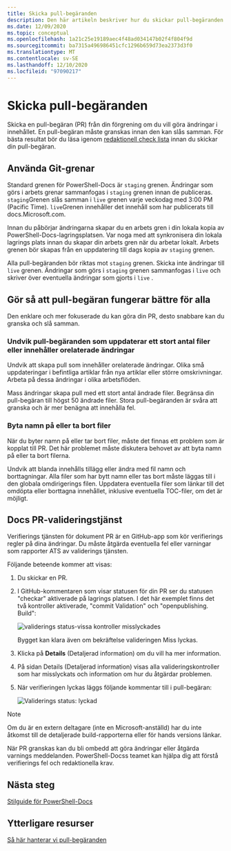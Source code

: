 ```yaml
---
title: Skicka pull-begäranden
description: Den här artikeln beskriver hur du skickar pull-begäranden till PowerShell-Docs-lagringsplatsen.
ms.date: 12/09/2020
ms.topic: conceptual
ms.openlocfilehash: 1a21c25e19189aec4f48ad034147b02f4f804f9d
ms.sourcegitcommit: ba7315a496986451cfc1296b659d73ea2373d3f0
ms.translationtype: MT
ms.contentlocale: sv-SE
ms.lasthandoff: 12/10/2020
ms.locfileid: "97090217"
---
```

# <a name="how-to-submit-pull-requests"></a>Skicka pull-begäranden

Skicka en pull-begäran (PR) från din förgrening om du vill göra ändringar i innehållet. En pull-begäran måste granskas innan den kan slås samman. För bästa resultat bör du läsa igenom [redaktionell check lista](editorial-checklist.md) innan du skickar din pull-begäran.

## <a name="using-git-branches"></a>Använda Git-grenar

Standard grenen för PowerShell-Docs är `staging` grenen. Ändringar som görs i arbets grenar sammanfogas i `staging` grenen innan de publiceras. `staging`Grenen slås samman i `live` grenen varje veckodag med 3:00 PM (Pacific Time). `live`Grenen innehåller det innehåll som har publicerats till docs.Microsoft.com.

Innan du påbörjar ändringarna skapar du en arbets gren i din lokala kopia av PowerShell-Docs-lagringsplatsen. Var noga med att synkronisera din lokala lagrings plats innan du skapar din arbets gren när du arbetar lokalt. Arbets grenen bör skapas från en uppdatering till dags kopia av `staging` grenen.

Alla pull-begäranden bör riktas mot `staging` grenen. Skicka inte ändringar till `live` grenen.
Ändringar som görs i `staging` grenen sammanfogas i `live` och skriver över eventuella ändringar som gjorts i `live` .

## <a name="make-the-pull-request-process-work-better-for-everyone"></a>Gör så att pull-begäran fungerar bättre för alla

Den enklare och mer fokuserade du kan göra din PR, desto snabbare kan du granska och slå samman.

### <a name="avoid-pull-requests-that-update-large-numbers-of-files-or-contain-unrelated-changes"></a>Undvik pull-begäranden som uppdaterar ett stort antal filer eller innehåller orelaterade ändringar

Undvik att skapa pull som innehåller orelaterade ändringar. Olika små uppdateringar i befintliga artiklar från nya artiklar eller större omskrivningar. Arbeta på dessa ändringar i olika arbetsflöden.

Mass ändringar skapa pull med ett stort antal ändrade filer. Begränsa din pull-begäran till högst 50 ändrade filer. Stora pull-begäranden är svåra att granska och är mer benägna att innehålla fel.

### <a name="renaming-or-deleting-files"></a>Byta namn på eller ta bort filer

När du byter namn på eller tar bort filer, måste det finnas ett problem som är kopplat till PR. Det här problemet måste diskutera behovet av att byta namn på eller ta bort filerna.

Undvik att blanda innehålls tillägg eller ändra med fil namn och borttagningar. Alla filer som har bytt namn eller tas bort måste läggas till i den globala omdirigerings filen. Uppdatera eventuella filer som länkar till det omdöpta eller borttagna innehållet, inklusive eventuella TOC-filer, om det är möjligt.

## <a name="docs-pr-validation-service"></a>Docs PR-valideringstjänst

Verifierings tjänsten för dokument PR är en GitHub-app som kör verifierings regler på dina ändringar. Du måste åtgärda eventuella fel eller varningar som rapporter ATS av validerings tjänsten.

Följande beteende kommer att visas:

1. Du skickar en PR.
1. I GitHub-kommentaren som visar statusen för din PR ser du statusen "checkar" aktiverade på lagrings platsen. I det här exemplet finns det två kontroller aktiverade, "commit Validation" och "openpublishing. Build":

   ![validerings status-vissa kontroller misslyckades](media/pull-requests/validation-failed.png)

   Bygget kan klara även om bekräftelse valideringen Miss lyckas.

1. Klicka på **Details** (Detaljerad information) om du vill ha mer information.
1. På sidan Details (Detaljerad information) visas alla valideringskontroller som har misslyckats och information om hur du åtgärdar problemen.
1. När verifieringen lyckas läggs följande kommentar till i pull-begäran:

   ![Validerings status: lyckad](media/pull-requests/build-validation.png)

> [!NOTE]
> Om du är en extern deltagare (inte en Microsoft-anställd) har du inte åtkomst till de detaljerade build-rapporterna eller för hands versions länkar.

När PR granskas kan du bli ombedd att göra ändringar eller åtgärda varnings meddelanden. PowerShell-Docss teamet kan hjälpa dig att förstå verifierings fel och redaktionella krav.

## <a name="next-steps"></a>Nästa steg

[Stilguide för PowerShell-Docs](powershell-style-guide.md)

## <a name="additional-resources"></a>Ytterligare resurser

[Så här hanterar vi pull-begäranden](managing-pull-requests.md)

<!--link refs-->
[fork]: /contribute/get-started-setup-local#fork-the-repository

